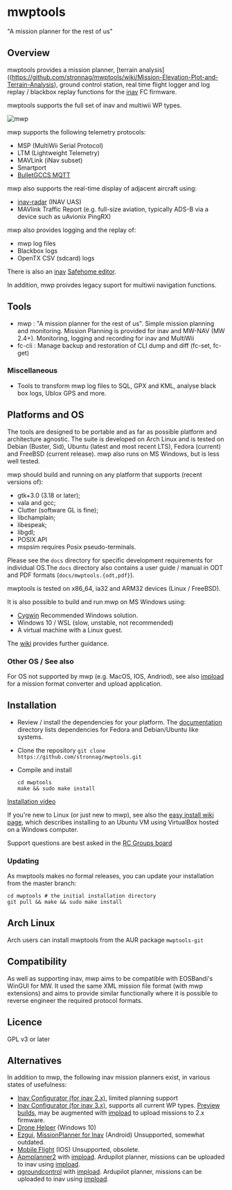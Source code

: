 mwptools
========

"A mission planner for the rest of us"

## Overview

mwptools provides a mission planner, [terrain analysis]((https://github.com/stronnag/mwptools/wiki/Mission-Elevation-Plot-and-Terrain-Analysis), ground control station, real time flight logger and log replay / blackbox replay functions for the [inav](https://github.com/iNavFlight/inav) FC firmware.

mwptools supports the full set of inav and multiwii WP types.

![mwp](https://raw.githubusercontent.com/wiki/stronnag/mwptools/images/ltm-normal.png)

mwp supports the following telemetry protocols:

* MSP (MultiWii Serial Protocol)
* LTM (Lightweight Telemetry)
* MAVLink (iNav subset)
* Smartport
* [BulletGCCS MQTT](https://github.com/stronnag/mwptools/wiki/mqtt---bulletgcss-telemetry)

mwp also supports the real-time display of adjacent aircraft using:

* [inav-radar](https://github.com/OlivierC-FR/ESP32-INAV-Radar/) (INAV UAS)
* MAVlink Traffic Report (e.g. full-size aviation, typically ADS-B via a device such as uAvionix PingRX)

mwp also provides logging and the replay of:

* mwp log files
* Blackbox logs
* OpenTX CSV (sdcard) logs

There is also an [inav](https://github.com/iNavFlight/inav) [Safehome editor](https://github.com/stronnag/mwptools/wiki/mwp-safehomes-editor).

In addition, mwp proivdes legacy suport for multiwii navigation functions.

## Tools

 * mwp : "A mission planner for the rest of us". Simple mission planning and monitoring. Mission Planning is provided for inav and MW-NAV (MW 2.4+). Monitoring, logging and recording for inav and MultiWii
 * fc-cli : Manage backup and restoration of CLI dump and diff (fc-set, fc-get)

 ### Miscellaneous

 * Tools to transform mwp log files to SQL, GPX and KML, analyse black box logs, Ublox GPS and more.

## Platforms and OS

The tools are designed to be portable and as far as possible platform and architecture agnostic. The suite is developed on Arch Linux and is tested on Debian (Buster, Sid), Ubuntu (latest and most recent LTS), Fedora (current)  and FreeBSD (current release). mwp also runs on MS Windows, but is less well tested.

mwp should  build and running on any platform that supports (recent versions of):

 * gtk+3.0 (3.18 or later);
 * vala and gcc;
 * Clutter (software GL is fine);
 * libchamplain;
 * libespeak;
 * libgdl;
 * POSIX API
 * mspsim requires Posix pseudo-terminals.

Please see the `docs` directory for specific development requirements for individual OS.The `docs` directory also contains a user guide / manual in ODT and PDF formats (`docs/mwptools.{odt,pdf}`).

mwptools is tested on x86_64, ia32 and ARM32 devices (Linux / FreeBSD).

It is also possible to build and run mwp on MS Windows using:

* [Cygwin](https://www.cygwin.com/) Recommended Windows solution.
* Windows 10 / WSL (slow, unstable, not recommended)
* A virtual machine with a Linux guest.

The [wiki](https://github.com/stronnag/mwptools/wiki) provides further guidance.

### Other OS / See also

For OS not supported by mwp (e.g. MacOS, IOS, Andriod), see also [impload](https://github.com/stronnag/impload) for a mission format converter and upload application.

## Installation

* Review / install the dependencies for your platform. The [documentation](docs/) directory lists dependencies for Fedora and Debian/Ubuntu like systems.

* Clone the repository `git clone https://github.com/stronnag/mwptools.git`

* Compile and install
  ````
  cd mwptools
  make && sudo make install
  ````

[Installation video](https://vimeo.com/256052320/)

If you're new to Linux (or just new to mwp), see also the [easy install wiki page](https://github.com/stronnag/mwptools/wiki/Install-mwp-on-a-Windows-computer-for-Linux-noobs), which describes installing to an Ubuntu VM using VirtualBox hosted on a Windows computer.

Support questions are best asked in the [RC Groups board](https://www.rcgroups.com/forums/showthread.php?2633708-mwp)

### Updating

As mwptools makes no formal releases, you can update your installation from the master branch:

````
cd mwptools # the initial installation directory
git pull && make && sudo make install
````

## Arch Linux

Arch users can install mwptools from the AUR package `mwptools-git`

## Compatibility

As well as supporting inav, mwp aims to be compatible with EOSBandi's WinGUI for MW. It used the same XML mission file format (with mwp extensions) and aims to provide similar functionally where it is possible to reverse engineer the required protocol formats.

## Licence

GPL v3 or later

## Alternatives

In addition to mwp, the following inav mission planners exist, in various states of usefulness:

* [Inav Configurator (for inav 2.x)](https://github.com/iNavFlight/inav-configurator/tree/2.6.1), limited planning support
* [Inav Configurator (for inav 3.x)]( https://github.com/iNavFlight/inav-configurator), supports all current WP types. [Preview builds](http://seyrsnys.myzen.co.uk/inav-configurator-next/), may be augmented with [impload](https://github.com/stronnag/impload/) to upload missions to 2.x firmware.
* [Drone Helper](https://www.microsoft.com/en-us/p/drone-helper/9ncs8zwxn58x?activetab=pivot:overviewtab) (Windows 10)
* [Ezgui](https://play.google.com/store/apps/details?id=com.ezio.multiwii&hl=en_GB), [MissionPlanner for Inav](https://play.google.com/store/apps/details?id=com.eziosoft.ezgui.inav&hl=en) (Android) Unsupported, somewhat outdated.
* [Mobile Flight](https://github.com/flyinghead/mobile-flight) (IOS) Unsupported, obsolete.
* [Apmplanner2](https://ardupilot.org/planner2/) with [impload](https://github.com/stronnag/impload/). Ardupilot planner, missions can be uploaded to inav using [impload](https://github.com/stronnag/impload/).
* [qgroundcontrol](https://docs.qgroundcontrol.com/master/en/) with [impload](https://github.com/stronnag/impload/). Ardupilot planner, missions can be uploaded to inav using [impload](https://github.com/stronnag/impload/).
